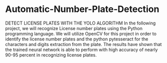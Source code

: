 # Automatic-Number-Plate-Detection

DETECT LICENSE PLATES WITH THE YOLO ALGORITHM
In the following project, we will recognize License number plates using the Python programming language. We will utilize OpenCV for this project in order to identify the license number plates and the python pytesseract for the characters and digits extraction from the plate. The results have shown that the trained neural network is able to perform with high accuracy of nearly 90-95 percent in recognizing license plates.
